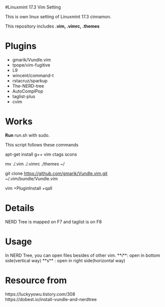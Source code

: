 #Linuxmint 17.3 Vim Setting

This is own linux setting of Linuxmint 17.3 cinnamon. 

This repository includes **.vim, .vimrc, .themes**

<h1>Plugins</h1>

* gmarik/Vundle.vim
* tpope/vim-fugitive
* L9
* wincent/command-t
* rstacruz/sparkup
* The-NERD-tree
* AutoComplPop
* taglist-plus
* cvim

<h1>Works</h1>

**Run** run.sh with sudo.

This script follows these commands

apt-get install g++ vim ctags scons

mv ./.vim ./.vimrc ./themes ~/

git clone https://github.com/gmarik/Vundle.vim.git ~/.vim/bundle/Vundle.vim

vim +PluginInstall +qall

<h1>Details</h1>
NERD Tree is mapped on F7 and taglist is on F8

<h1>Usage</h1>
In NERD Tree, you can open files besides of other vim.
**i**: open in bottom side(vertical way)
**s** : open in right side(horizontal way)

<h1>Resource from</h1>
https://luckyyowu.tistory.com/308</br>
https://dobest.io/install-vundle-and-nerdtree</br>
